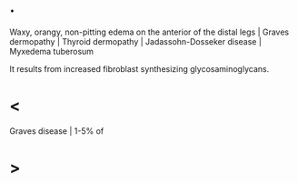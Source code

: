 # .

Waxy, orangy, non-pitting edema on the anterior of the distal legs | Graves dermopathy | Thyroid dermopathy | Jadassohn-Dosseker disease | Myxedema tuberosum

It results from increased fibroblast synthesizing glycosaminoglycans.

# <

Graves disease | 1-5% of

# >
